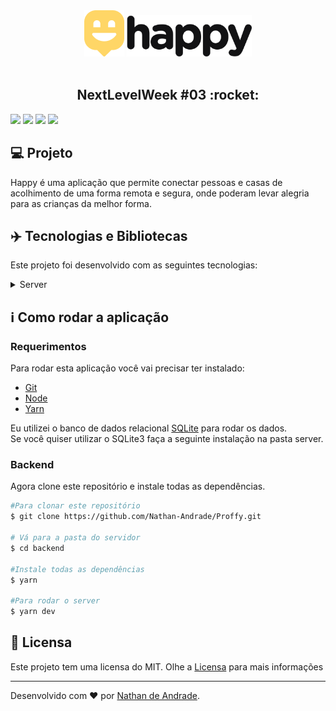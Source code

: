 <div align="center">
   <img src="https://github.com/Nathan-Andrade/happy-web/blob/master/src/images/logo-icon.png?raw=true" />  <img src="https://raw.githubusercontent.com/rocketseat-education/nlw-03-omnistack/b213546a933add51d25db81650d8a62c654ea0f1/.github/logo.svg" width="200px"/> 
</div>

<br />

<h2 align="center">
    NextLevelWeek #03 :rocket:
</h2>

   ![](https://img.shields.io/github/languages/count/Nathan-Andrade/happy-backend?color=%23ffd666) ![](https://img.shields.io/github/languages/top/Nathan-Andrade/happy-backend?color=%23ffd666) ![](https://img.shields.io/github/repo-size/Nathan-Andrade/happy-backend?color=%23ffd666) ![](https://img.shields.io/github/last-commit/Nathan-Andrade/happy-backend?color=%23ffd666) 

<p align="center">
  
</p>


## :computer: Projeto

 Happy é uma aplicação que permite conectar pessoas e casas de acolhimento de uma forma remota e segura, onde poderam levar alegria para as crianças da melhor forma.


 ## :airplane: Tecnologias e Bibliotecas

Este projeto foi desenvolvido com as seguintes tecnologias:

<details>
  <summary>Server</summary>

-   [Node.js](https://nodejs.org/)
-   [Express](https://expressjs.com/)
-   [Typescript](https://www.typescriptlang.org/)
-   [TS-Node-Dev](https://www.npmjs.com/package/ts-node-dev)
-   [Typeorm](https://typeorm.io/#/)
-  [multer](https://www.npmjs.com/package/multer)
-   [Cors](https://www.npmjs.com/package/cors)
- [Yup](https://medium.com/@BradHick/yup-valida%C3%A7%C3%B5es-no-react-de-uma-forma-muito-simples-700c039114e3)
-   [ESLint](https://eslint.org/)
-   [Prettier](https://prettier.io/)
-   [VS Code](https://code.visualstudio.com/)

</details>


## :information_source: Como rodar a aplicação

### Requerimentos

Para rodar esta aplicação você vai precisar ter instalado:
* [Git](https://git-scm.com)
* [Node](https://nodejs.org/)
* [Yarn](https://yarnpkg.com/) 

Eu utilizei o banco de dados relacional [SQLite](https://www.npmjs.com/package/sqlite) para rodar os dados.
<br>
Se você quiser utilizar o SQLite3 faça a seguinte instalação na pasta server.

### Backend

Agora clone este repositório e instale todas as dependências.
```bash
#Para clonar este repositório
$ git clone https://github.com/Nathan-Andrade/Proffy.git

# Vá para a pasta do servidor
$ cd backend

#Instale todas as dependências
$ yarn 

#Para rodar o server
$ yarn dev

```

## :memo: Licensa

Este projeto tem uma licensa do MIT. Olhe a [Licensa](https://github.com/Nathan-Andrade/happy-backend/blob/master/package.json) para mais informações

---

Desenvolvido com ❤️ por <a href="https://www.linkedin.com/in/nathan-a-1b9436124/">Nathan de Andrade</a>.
